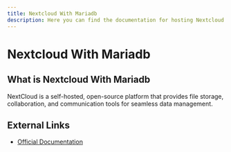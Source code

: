 ```yaml
---
title: Nextcloud With Mariadb
description: Here you can find the documentation for hosting Nextcloud With Mariadb with Coolify.
---
```


# Nextcloud With Mariadb

## What is Nextcloud With Mariadb

NextCloud is a self-hosted, open-source platform that provides file storage, collaboration, and communication tools for seamless data management.

## External Links

- [Official Documentation](https://docs.nextcloud.com?utm_source=coolify.io)
